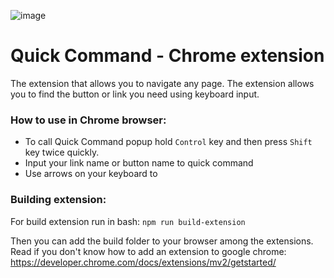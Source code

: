 ![image](https://user-images.githubusercontent.com/4878139/229270658-c3b80761-b058-45f5-bf38-51bed288ef74.png)

# Quick Command - Chrome extension
The extension that allows you to navigate any page. The extension allows you to find the button or link you need using keyboard input.

### How to use in Chrome browser:
- To call Quick Command popup hold `Control` key and then press `Shift` key twice quickly.
- Input your link name or button name to quick command
- Use arrows on your keyboard to 

### Building extension:
For build extension run in bash:
`npm run build-extension`

Then you can add the build folder to your browser among the extensions. Read if you don't know how to add an extension to google chrome:
https://developer.chrome.com/docs/extensions/mv2/getstarted/
